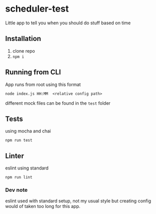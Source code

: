 # scheduler-test
Little app to tell you when you should do stuff based on time

## Installation
1. clone repo
2. `npm i`

## Running from CLI
App runs from root using this format
```
node index.js HH:MM  <relative config path>
```
different mock files can be found in the `test` folder

## Tests
using mocha and chai
```
npm run test
```

## Linter
eslint using standard
```
npm run lint
```


### Dev note
eslint used with standard setup, not my usual style but creating config would of taken too long for this app.
